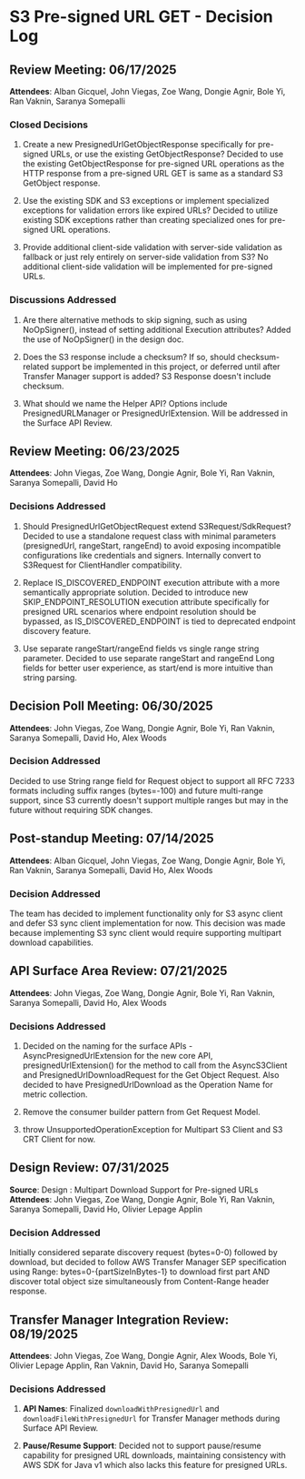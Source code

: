 
# S3 Pre-signed URL GET - Decision Log

## Review Meeting: 06/17/2025
**Attendees**: Alban Gicquel, John Viegas, Zoe Wang, Dongie Agnir, Bole Yi, Ran Vaknin, Saranya Somepalli

### Closed Decisions

1. Create a new PresignedUrlGetObjectResponse specifically for pre-signed URLs, or use the existing GetObjectResponse? Decided to use the existing GetObjectResponse for pre-signed URL operations as the HTTP response from a pre-signed URL GET is same as a standard S3 GetObject response.

2. Use the existing SDK and S3 exceptions or implement specialized exceptions for validation errors like expired URLs? Decided to utilize existing SDK exceptions rather than creating specialized ones for pre-signed URL operations.

3. Provide additional client-side validation with server-side validation as fallback or just rely entirely on server-side validation from S3? No additional client-side validation will be implemented for pre-signed URLs.

### Discussions Addressed

1. Are there alternative methods to skip signing, such as using NoOpSigner(), instead of setting additional Execution attributes? Added the use of NoOpSigner() in the design doc.

2. Does the S3 response include a checksum? If so, should checksum-related support be implemented in this project, or deferred until after Transfer Manager support is added? S3 Response doesn't include checksum.

3. What should we name the Helper API? Options include PresignedURLManager or PresignedUrlExtension. Will be addressed in the Surface API Review.

## Review Meeting: 06/23/2025
**Attendees**: John Viegas, Zoe Wang, Dongie Agnir, Bole Yi, Ran Vaknin, Saranya Somepalli, David Ho

### Decisions Addressed

1. Should PresignedUrlGetObjectRequest extend S3Request/SdkRequest? Decided to use a standalone request class with minimal parameters (presignedUrl, rangeStart, rangeEnd) to avoid exposing incompatible configurations like credentials and signers. Internally convert to S3Request for ClientHandler compatibility.

2. Replace IS_DISCOVERED_ENDPOINT execution attribute with a more semantically appropriate solution. Decided to introduce new SKIP_ENDPOINT_RESOLUTION execution attribute specifically for presigned URL scenarios where endpoint resolution should be bypassed, as IS_DISCOVERED_ENDPOINT is tied to deprecated endpoint discovery feature.

3. Use separate rangeStart/rangeEnd fields vs single range string parameter. Decided to use separate rangeStart and rangeEnd Long fields for better user experience, as start/end is more intuitive than string parsing.

## Decision Poll Meeting: 06/30/2025
**Attendees**: John Viegas, Zoe Wang, Dongie Agnir, Bole Yi, Ran Vaknin, Saranya Somepalli, David Ho, Alex Woods

### Decision Addressed
Decided to use String range field for Request object to support all RFC 7233 formats including suffix ranges (bytes=-100) and future multi-range support, since S3 currently doesn't support multiple ranges but may in the future without requiring SDK changes.

## Post-standup Meeting: 07/14/2025 
**Attendees**: Alban Gicquel, John Viegas, Zoe Wang, Dongie Agnir, Bole Yi, Ran Vaknin, Saranya Somepalli, David Ho, Alex Woods

### Decision Addressed
The team has decided to implement functionality only for S3 async client and defer S3 sync client implementation for now. This decision was made because implementing S3 sync client would require supporting multipart download capabilities. 

## API Surface Area Review: 07/21/2025
**Attendees**: John Viegas, Zoe Wang, Dongie Agnir, Bole Yi, Ran Vaknin, Saranya Somepalli, David Ho, Alex Woods

### Decisions Addressed

1. Decided on the naming for the surface APIs - AsyncPresignedUrlExtension for the new core API, presignedUrlExtension() for the method to call from the AsyncS3Client and PresignedUrlDownloadRequest for the Get Object Request. Also decided to have PresignedUrlDownload as the Operation Name for metric collection.

2. Remove the consumer builder pattern from Get Request Model.

3. throw UnsupportedOperationException for Multipart S3 Client and S3 CRT Client for now.

## Design Review: 07/31/2025
**Source**: Design : Multipart Download Support for Pre-signed URLs  
**Attendees**: John Viegas, Zoe Wang, Dongie Agnir, Bole Yi, Ran Vaknin, Saranya Somepalli, David Ho, Olivier Lepage Applin

### Decision Addressed
Initially considered separate discovery request (bytes=0-0) followed by download, but decided to follow AWS Transfer Manager SEP specification using Range: bytes=0-{partSizeInBytes-1} to download first part AND discover total object size simultaneously from Content-Range header response.

## Transfer Manager Integration Review: 08/19/2025
**Attendees**: John Viegas, Zoe Wang, Dongie Agnir, Alex Woods, Bole Yi, Olivier Lepage Applin, Ran Vaknin, David Ho, Saranya Somepalli

### Decisions Addressed

1. **API Names**: Finalized `downloadWithPresignedUrl` and `downloadFileWithPresignedUrl` for Transfer Manager methods during Surface API Review.

2. **Pause/Resume Support**: Decided not to support pause/resume capability for presigned URL downloads, maintaining consistency with AWS SDK for Java v1 which also lacks this feature for presigned URLs.
